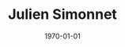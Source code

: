---
layout: person # Do not modify
title: "Julien Simonnet"  # Your full name
picture: "IMG_sim" # The name of your picture file without the .jpg extension
position: "Intern" # Your position, i.e. either "Intern", "PhD Student", "Postdoc" or "Tenured Researcher"
topic: "Symbolic execution, abstract domains and path merging" # For interns, PhD students and postdocs, briefly describe your research topic (tenured researchers should remove this line)
mail: "julien.simmonet" # The first part of yor @cea.fr address
categories: people # Do not modify
date: 1970-01-01 # Do not modify
---